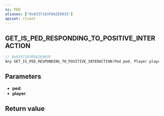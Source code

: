 ```yaml
---
ns: PED
aliases: ["0x9337183FDA2E9035"]
apiset: client
---
```

## GET_IS_PED_RESPONDING_TO_POSITIVE_INTERACTION

```c
// 0x9337183FDA2E9035
Any GET_IS_PED_RESPONDING_TO_POSITIVE_INTERACTION(Ped ped, Player player);
```


## Parameters
* **ped**:
* **player**:

## Return value